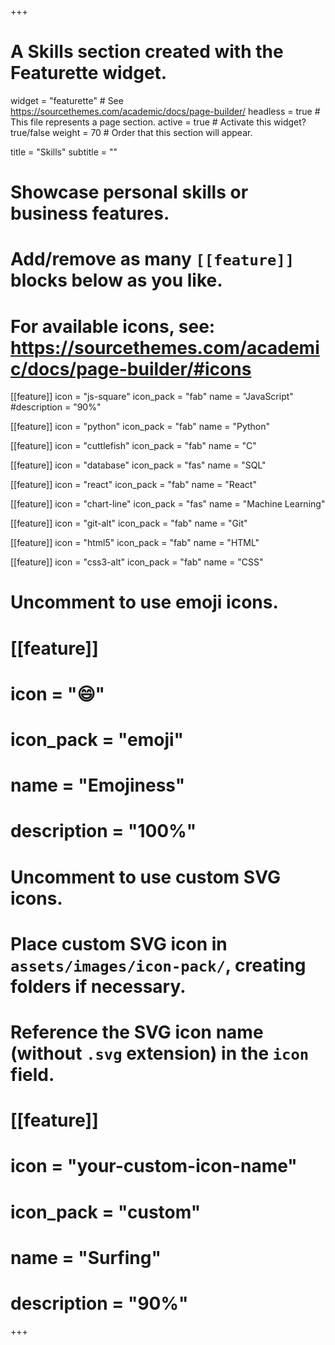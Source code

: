 +++
# A Skills section created with the Featurette widget.
widget = "featurette"  # See https://sourcethemes.com/academic/docs/page-builder/
headless = true  # This file represents a page section.
active = true  # Activate this widget? true/false
weight = 70  # Order that this section will appear.

title = "Skills"
subtitle = ""

# Showcase personal skills or business features.
# 
# Add/remove as many `[[feature]]` blocks below as you like.
# 
# For available icons, see: https://sourcethemes.com/academic/docs/page-builder/#icons

[[feature]]
  icon = "js-square"
  icon_pack = "fab"
  name = "JavaScript"
  #description = "90%"
  
[[feature]]
  icon = "python"
  icon_pack = "fab"
  name = "Python" 
  
[[feature]]
  icon = "cuttlefish"
  icon_pack = "fab"
  name = "C"

[[feature]]
 icon = "database"
 icon_pack = "fas"
 name = "SQL"
 
[[feature]]
 icon = "react"
 icon_pack = "fab"
 name = "React"

 [[feature]]
 icon = "chart-line"
 icon_pack = "fas"
 name = "Machine Learning"

[[feature]]
 icon = "git-alt"
 icon_pack = "fab"
 name = "Git"

[[feature]]
 icon = "html5"
 icon_pack = "fab"
 name = "HTML"

[[feature]]
 icon = "css3-alt"
 icon_pack = "fab"
 name = "CSS"

# Uncomment to use emoji icons.
# [[feature]]
#  icon = ":smile:"
#  icon_pack = "emoji"
#  name = "Emojiness"
#  description = "100%"  

# Uncomment to use custom SVG icons.
# Place custom SVG icon in `assets/images/icon-pack/`, creating folders if necessary.
# Reference the SVG icon name (without `.svg` extension) in the `icon` field.
# [[feature]]
#  icon = "your-custom-icon-name"
#  icon_pack = "custom"
#  name = "Surfing"
#  description = "90%"

+++
